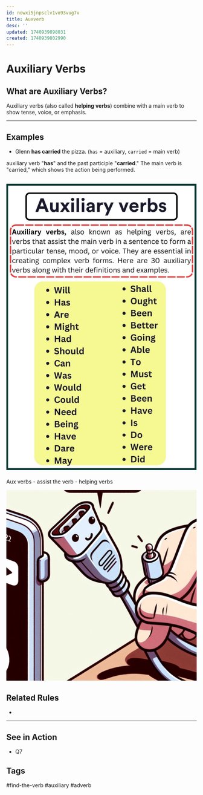 ```yaml
---
id: nowxi5jnpsclv1vo93vug7v
title: Auxverb
desc: ''
updated: 1740939898031
created: 1740939802990
---
```

# Auxiliary Verbs

## What are Auxiliary Verbs?
Auxiliary verbs (also called **helping verbs**) combine with a main verb to show tense, voice, or emphasis.

---

## Examples
- Glenn **has carried** the pizza. (`has` = auxiliary, `carried` = main verb)


auxiliary verb "**has**" and the past participle "**carried**." The main verb is "carried," which shows the action being performed.


![alt text](image-26.png)
---

Aux verbs - assist the verb - helping verbs 

![alt text](image-41.png)

## Related Rules
- 
---

## See in Action
- Q7

## Tags
#find-the-verb #auxiliary #adverb